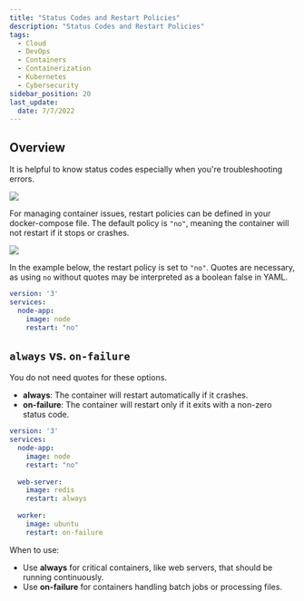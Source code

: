 ```yaml
---
title: "Status Codes and Restart Policies"
description: "Status Codes and Restart Policies"
tags:
  - Cloud
  - DevOps
  - Containers
  - Containerization
  - Kubernetes
  - Cybersecurity
sidebar_position: 20
last_update:
  date: 7/7/2022
---
```



## Overview

It is helpful to know status codes especially when you're troubleshooting errors.

<div class='img-center'>

![](/img/docs/lab11statuscode0.png)

</div>

For managing container issues, restart policies can be defined in your docker-compose file. The default policy is `"no"`, meaning the container will not restart if it stops or crashes.

<div class='img-center'>

![](/img/docs/dockerbasics-restartpolicies.png)

</div>

In the example below, the restart policy is set to `"no"`. Quotes are necessary, as using `no` without quotes may be interpreted as a boolean false in YAML.

```yml
version: '3'
services:
  node-app:
    image: node
    restart: "no"
```

## `always` vs. `on-failure`

You do not need quotes for these options.

- **always**: The container will restart automatically if it crashes.
- **on-failure**: The container will restart only if it exits with a non-zero status code.


```yml
version: '3'
services:
  node-app:
    image: node
    restart: "no"
  
  web-server:
    image: redis
    restart: always
  
  worker:
    image: ubuntu
    restart: on-failure
```

When to use: 

- Use **always** for critical containers, like web servers, that should be running continuously.
- Use **on-failure** for containers handling batch jobs or processing files.
 

 